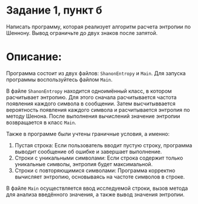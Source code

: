 # Задание 1, пункт б

Написать программу, которая реализует алгоритм расчета энтропии по Шеннону. Вывод ограничьте до двух знаков после запятой.

# Описание: 

Программа состоит из двух файлов: `ShanonEntropy` и `Main`. Для запуска программы воспользуйтесь файлом `Main`.

В файле `ShanonEntropy` находится одноимённый класс, в котором расчитывает энтропию. Для этого сначала расчитывается частота появления каждого символа в сообщении. Затем высчитыввается вероятность появления каждого символа и расчитывается энтропия по методу Шенона. После выполнения вычислений значение энтропии возвращается в класс `Main`.

Также в программе были учтены граничные условия, а именно:
1. Пустая строка: Если пользователь вводит пустую строку, программа выводит сообщение об ошибке и завершает выполнение.
2. Строки с уникальными символами: Если строка содержит только уникальные символы, энтропия будет максимальной.
3. Строки с повторяющимися символами: Программа корректно вычисляет энтропию, основываясь на частоте символов в строке.

В файле `Main` осуществляется ввод исследуемой строки, вызов метода для анализа введённого значения, а также вывод значения энтропии.